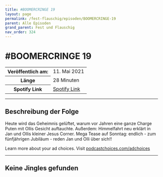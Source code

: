 ```yaml
---
title: #BOOMERCRINGE 19
layout: page
permalink: /fest-flauschig/episoden/BOOMERCRINGE-19
parent: Alle Episoden
grand_parent: Fest und Flauschig
nav_order: 324
---
```


# #BOOMERCRINGE 19
<table class="resp-table dcf-table dcf-table-responsive dcf-table-bordered dcf-table-striped dcf-w-100%">
                    <tbody>
                        <tr>
                            <th scope="row">Veröffentlich am:</th>
                            <td data-label="Veröffentlich am:">11. Mai 2021</td>
                        </tr>
                        <tr>
                            <th scope="row">Länge </th>
                            <td data-label="Länge ">28 Minuten</td>
                        </tr><tr>
                                <th scope="row">Spotify Link</th>
                                <td data-label="Spotify Link"><a href="https://open.spotify.com/episode/5vfxZQoNhwQq7jfYZLTfAf">Spotify Link</a></td>
                            </tr></tbody>
                </table>

***

## Beschreibung der Folge

<div>
<p>Heute wird das Geheimnis gelüftet, warum vor Jahren eine ganze Charge Puten mit Ollis Gesicht auftauchte. Außerdem: Himmelfahrt neu erklärt in Jan und Ollis kleiner Jesus Corner. Mega Tease auf Sonntag: endlich - zum fünfjährigen Jubiläum - reden Jan und Olli über sich!!</p><p> </p><p>Learn more about your ad choices. Visit <a href="https://podcastchoices.com/adchoices">podcastchoices.com/adchoices</a></p>  
</div>

***

## Keine Jingles gefunden